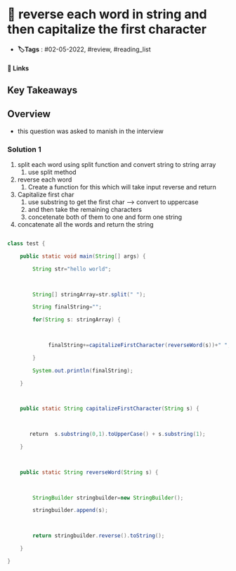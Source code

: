# 📑 reverse each word in string and then capitalize the first character

- **🏷️Tags** : #02-05-2022, #review, #reading_list

#### 🔗 Links


## Key Takeaways

## Overview
- this question was asked to manish in the interview 


### Solution 1
1. split each word using split function and convert string to string array
	1. use split method
2. reverse each word 
	1. Create a function for this which will take input reverse and return 
3. Capitalize first char
	1.  use substring to get the first char --> convert to uppercase
	2. and then take the remaining characters 
	3. concetenate both of them to one and form one string
4. concatenate all the words and return the string

```java

class test {

    public static void main(String[] args) {

        String str="hello world";

  

        String[] stringArray=str.split(" ");

        String finalString="";

        for(String s: stringArray) {

  

             finalString+=capitalizeFirstCharacter(reverseWord(s))+" ";

        }

        System.out.println(finalString);

    }

  

    public static String capitalizeFirstCharacter(String s) {

  

       return  s.substring(0,1).toUpperCase() + s.substring(1);

    }

  

    public static String reverseWord(String s) {

  

        StringBuilder stringbuilder=new StringBuilder();

        stringbuilder.append(s);

  

        return stringbuilder.reverse().toString();

    }

}

```